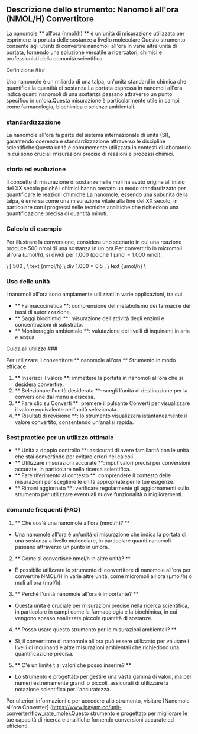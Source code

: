 ## Descrizione dello strumento: Nanomoli all'ora (NMOL/H) Convertitore

La nanomole ** all'ora (nmol/h) ** è un'unità di misurazione utilizzata per esprimere la portata delle sostanze a livello molecolare.Questo strumento consente agli utenti di convertire nanomoli all'ora in varie altre unità di portata, fornendo una soluzione versatile a ricercatori, chimici e professionisti della comunità scientifica.

Definizione ###

Una nanomole è un miliardo di una talpa, un'unità standard in chimica che quantifica la quantità di sostanza.La portata espressa in nanomoli all'ora indica quanti nanomoli di una sostanza passano attraverso un punto specifico in un'ora.Questa misurazione è particolarmente utile in campi come farmacologia, biochimica e scienze ambientali.

### standardizzazione

La nanomole all'ora fa parte del sistema internazionale di unità (SI), garantendo coerenza e standardizzazione attraverso le discipline scientifiche.Questa unità è comunemente utilizzata in contesti di laboratorio in cui sono cruciali misurazioni precise di reazioni e processi chimici.

### storia ed evoluzione

Il concetto di misurazione di sostanze nelle moli ha avuto origine all'inizio del XX secolo poiché i chimici hanno cercato un modo standardizzato per quantificare le reazioni chimiche.La nanomole, essendo una subunità della talpa, è emersa come una misurazione vitale alla fine del XX secolo, in particolare con i progressi nelle tecniche analitiche che richiedono una quantificazione precisa di quantità minuti.

### Calcolo di esempio

Per illustrare la conversione, considera uno scenario in cui una reazione produce 500 nmol di una sostanza in un'ora.Per convertirlo in micromoli all'ora (µmol/h), si dividi per 1.000 (poiché 1 µmol = 1.000 nmol):

\ [
500 \, \ text {nmol/h} \ div 1.000 = 0.5 \, \ text {µmol/h}
\

### Uso delle unità

I nanomoli all'ora sono ampiamente utilizzati in varie applicazioni, tra cui:

- ** Farmacocinetica **: comprensione del metabolismo dei farmaci e dei tassi di autorizzazione.
- ** Saggi biochimici **: misurazione dell'attività degli enzimi e concentrazioni di substrato.
- ** Monitoraggio ambientale **: valutazione dei livelli di inquinanti in aria e acqua.

Guida all'utilizzo ###

Per utilizzare il convertitore ** nanomole all'ora ** Strumento in modo efficace:

1. ** Inserisci il valore **: immettere la portata in nanomoli all'ora che si desidera convertire.
2. ** Selezionare l'unità desiderata **: scegli l'unità di destinazione per la conversione dal menu a discesa.
3. ** Fare clic su Converti **: premere il pulsante Converti per visualizzare il valore equivalente nell'unità selezionata.
4. ** Risultati di revisione **: lo strumento visualizzerà istantaneamente il valore convertito, consentendo un'analisi rapida.

### Best practice per un utilizzo ottimale

- ** Unità a doppio controllo **: assicurati di avere familiarità con le unità che stai convertindo per evitare errori nei calcoli.
- ** Utilizzare misurazioni accurate **: input valori precisi per conversioni accurate, in particolare nella ricerca scientifica.
- ** Fare riferimento al contesto **: comprendere il contesto delle misurazioni per scegliere le unità appropriate per le tue esigenze.
- ** Rimani aggiornato **: verificare regolarmente gli aggiornamenti sullo strumento per utilizzare eventuali nuove funzionalità o miglioramenti.

### domande frequenti (FAQ)

1. ** Che cos'è una nanomole all'ora (nmol/h)? **
- Una nanomole all'ora è un'unità di misurazione che indica la portata di una sostanza a livello molecolare, in particolare quanti nanomoli passano attraverso un punto in un'ora.

2. ** Come si convertisce nmol/h in altre unità? **
- È possibile utilizzare lo strumento di convertitore di nanomole all'ora per convertire NMOL/H in varie altre unità, come micromoli all'ora (µmol/h) o moli all'ora (mol/h).

3. ** Perché l'unità nanomole all'ora è importante? **
- Questa unità è cruciale per misurazioni precise nella ricerca scientifica, in particolare in campi come la farmacologia e la biochimica, in cui vengono spesso analizzate piccole quantità di sostanze.

4. ** Posso usare questo strumento per le misurazioni ambientali? **
- Sì, il convertitore di nanomole all'ora può essere utilizzato per valutare i livelli di inquinanti e altre misurazioni ambientali che richiedono una quantificazione precisa.

5. ** C'è un limite t ai valori che posso inserire? **
- Lo strumento è progettato per gestire una vasta gamma di valori, ma per numeri estremamente grandi o piccoli, assicurati di utilizzare la notazione scientifica per l'accuratezza.

Per ulteriori informazioni e per accedere allo strumento, visitare [Nanomole all'ora Converter] (https://www.inayam.co/unit-converter/flow_rate_mole).Questo strumento è progettato per migliorare le tue capacità di ricerca e analitiche fornendo conversioni accurate ed efficienti.